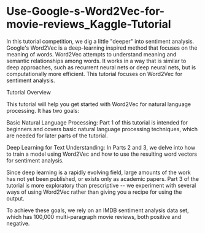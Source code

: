 # Use-Google-s-Word2Vec-for-movie-reviews_Kaggle-Tutorial
In this tutorial competition, we dig a little "deeper" into sentiment analysis. Google's Word2Vec is a deep-learning inspired method that focuses on the meaning of words. Word2Vec attempts to understand meaning and semantic relationships among words. It works in a way that is similar to deep approaches, such as recurrent neural nets or deep neural nets, but is computationally more efficient. This tutorial focuses on Word2Vec for sentiment analysis.

 Tutorial Overview

This tutorial will help you get started with Word2Vec for natural language processing. It has two goals: 

Basic Natural Language Processing: Part 1 of this tutorial is intended for beginners and covers basic natural language processing techniques, which are needed for later parts of the tutorial.

Deep Learning for Text Understanding: In Parts 2 and 3, we delve into how to train a model using Word2Vec and how to use the resulting word vectors for sentiment analysis.

Since deep learning is a rapidly evolving field, large amounts of the work has not yet been published, or exists only as academic papers. Part 3 of the tutorial is more exploratory than prescriptive -- we experiment with several ways of using Word2Vec rather than giving you a recipe for using the output.

To achieve these goals, we rely on an IMDB sentiment analysis data set, which has 100,000 multi-paragraph movie reviews, both positive and negative. 

